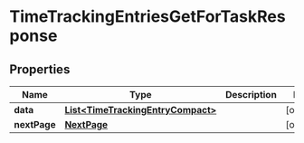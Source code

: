 

# TimeTrackingEntriesGetForTaskResponse


## Properties

| Name | Type | Description | Notes |
|------------ | ------------- | ------------- | -------------|
|**data** | [**List&lt;TimeTrackingEntryCompact&gt;**](TimeTrackingEntryCompact.md) |  |  [optional] |
|**nextPage** | [**NextPage**](NextPage.md) |  |  [optional] |



